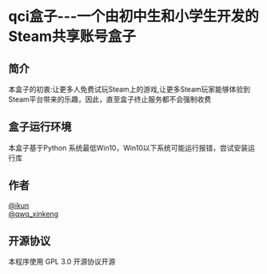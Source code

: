# qci盒子---一个由初中生和小学生开发的Steam共享账号盒子

## 简介
本盒子的初衷:让更多人免费试玩Steam上的游戏,让更多Steam玩家能够体验到Steam平台带来的乐趣，因此，直至盒子终止服务都不会强制收费

## 盒子运行环境
本盒子基于Python
系统最低Win10，Win10以下系统可能运行报错，尝试安装运行库

## 作者
[@ikun](https://github.com/liaofulong)<br/>
[@qwq_xinkeng](https://github.com/qwq-xinkeng)

## 开源协议
本程序使用 GPL 3.0 开源协议开源
